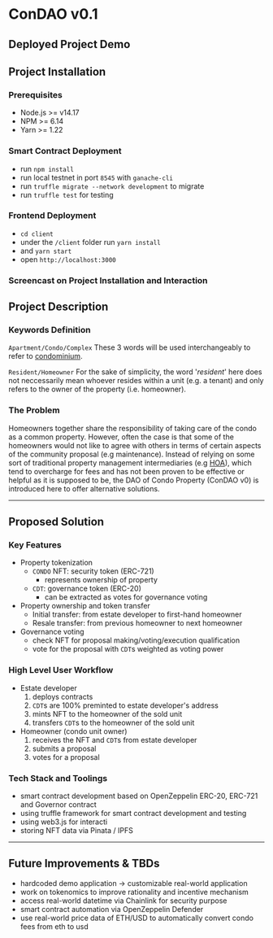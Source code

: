 # ConDAO v0.1

## Deployed Project Demo 
[]()

## Project Installation
### Prerequisites
- Node.js >= v14.17
- NPM >= 6.14
- Yarn >= 1.22

### Smart Contract Deployment
- run `npm install`
- run local testnet in port `8545` with `ganache-cli`
- run `truffle migrate --network development` to migrate
- run `truffle test` for testing

### Frontend Deployment
- `cd client`
- under the `/client` folder run `yarn install`
- and `yarn start`
- open `http://localhost:3000`

### Screencast on Project Installation and Interaction
[]()

## Project Description

### Keywords Definition

`Apartment/Condo/Complex`
These 3 words will be used interchangeably to refer to [condominium](https://en.wikipedia.org/wiki/Condominium).

`Resident/Homeowner`
For the sake of simplicity, the word '*resident*' here does not neccessarily mean whoever resides within a unit (e.g. a tenant) and only refers to the owner of the property (i.e. homeowner).

### The Problem

Homeowners together share the responsibility of taking care of the condo as a common property. However, often the case is that some of the homeowners would not like to agree with others in terms of certain aspects of the community proposal (e.g maintenance). Instead of relying on some sort of traditional property management intermediaries (e.g [HOA](https://en.wikipedia.org/wiki/Homeowner_association)), which tend to overcharge for fees and has not been proven to be effective or helpful as it is supposed to be, the DAO of Condo Property (ConDAO v0) is introduced here to offer alternative solutions.

---

## Proposed Solution

### Key Features

- Property tokenization
    - `CONDO` NFT: security token (ERC-721)
        - represents ownership of property 
    - `CDT`: governance token (ERC-20)
        - can be extracted as votes for governance voting 
- Property ownership and token transfer
    - Initial transfer: from estate developer to first-hand homeowner
    - Resale transfer: from previous homeowner to next homeowner
- Governance voting
    - check NFT for proposal making/voting/execution qualification
    - vote for the proposal with `CDT`s weighted as voting power

### High Level User Workflow

- Estate developer
    1. deploys contracts
    2. `CDT`s are 100% preminted to estate developer's address
    3. mints NFT to the homeowner of the sold unit
    4. transfers `CDT`s to the homeowner of the sold unit
- Homeowner (condo unit owner)
    1. receives the NFT and `CDT`s from estate developer
    2. submits a proposal
    3. votes for a proposal

### Tech Stack and Toolings

- smart contract development based on OpenZeppelin ERC-20, ERC-721 and Governor contract
- using truffle framework for smart contract development and testing
- using web3.js for interacti
- storing NFT data via Pinata / IPFS

---

## Future Improvements & TBDs

- hardcoded demo application -> customizable real-world application
- work on tokenomics to improve rationality and incentive mechanism
- access real-world datetime via Chainlink for security purpose
- smart contract automation via OpenZeppelin Defender
- use real-world price data of ETH/USD to automatically convert condo fees from eth to usd
